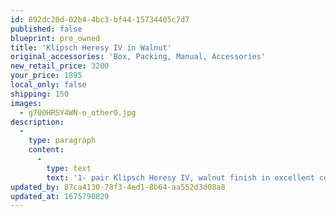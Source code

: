 ```yaml
---
id: 892dc20d-02b4-4bc3-bf44-15734405c7d7
published: false
blueprint: pre_owned
title: 'Klipsch Heresy IV in Walnut'
original_accessories: 'Box, Packing, Manual, Accessories'
new_retail_price: 3200
your_price: 1895
local_only: false
shipping: 150
images:
  - g700HRSY4WN-o_other0.jpg
description:
  -
    type: paragraph
    content:
      -
        type: text
        text: '1- pair Klipsch Heresy IV, walnut finish in excellent condition with original boxes and packing. Speakers sell as new for $3,200.00'
updated_by: 87ca4130-78f3-4ed1-8b64-aa552d3d08a8
updated_at: 1675790829
---
```

